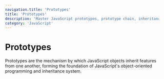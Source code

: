 ```yaml
---
navigation.title: 'Prototypes'
title: 'Prototypes'
description: 'Master JavaScript prototypes, prototype chain, inheritance patterns, and object-oriented programming concepts in JavaScript.'
category: 'JavaScript'
---
```


# Prototypes

Prototypes are the mechanism by which JavaScript objects inherit features from one another, forming the foundation of JavaScript's object-oriented programming and inheritance system.
